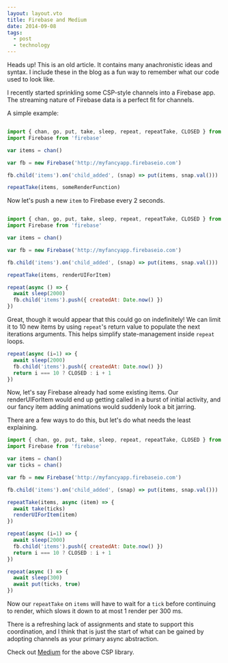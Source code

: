 ```yaml
---
layout: layout.vto
title: Firebase and Medium
date: 2014-09-08
tags:
  - post
  - technology
---
```


<p class="note warning">
  Heads up! This is an old article. It contains many anachronistic ideas and syntax. I include these in the blog as a fun way to remember what our code used to look like.
</p>

I recently started sprinkling some CSP-style channels into a Firebase app. The streaming nature of
Firebase data is a perfect fit for channels.

A simple example:

```javascript

import { chan, go, put, take, sleep, repeat, repeatTake, CLOSED } from 'medium'
import Firebase from 'firebase'

var items = chan()

var fb = new Firebase('http://myfancyapp.firebaseio.com')

fb.child('items').on('child_added', (snap) => put(items, snap.val()))

repeatTake(items, someRenderFunction)

```

Now let's push a new ```item``` to Firebase every 2 seconds.

```javascript

import { chan, go, put, take, sleep, repeat, repeatTake, CLOSED } from 'medium'
import Firebase from 'firebase'

var items = chan()

var fb = new Firebase('http://myfancyapp.firebaseio.com')

fb.child('items').on('child_added', (snap) => put(items, snap.val()))

repeatTake(items, renderUIForItem)

repeat(async () => {
  await sleep(2000)
  fb.child('items').push({ createdAt: Date.now() })
})

```

Great, though it would appear that this could go on indefinitely! We can
limit it to 10 new items by using ```repeat```'s return value to populate the
next iterations arguments. This helps simplify state-management inside ```repeat```
loops.

```javascript
repeat(async (i=1) => {
  await sleep(2000)
  fb.child('items').push({ createdAt: Date.now() })
  return i === 10 ? CLOSED : i + 1
})
```

Now, let's say Firebase already had some existing items. Our renderUIForItem
would end up getting called in a burst of initial activity, and our fancy
item adding animations would suddenly look a bit jarring.

There are a few ways to do this, but let's do what needs the least explaining.

```javascript
import { chan, go, put, take, sleep, repeat, repeatTake, CLOSED } from 'medium'
import Firebase from 'firebase'

var items = chan()
var ticks = chan()

var fb = new Firebase('http://myfancyapp.firebaseio.com')

fb.child('items').on('child_added', (snap) => put(items, snap.val()))

repeatTake(items, async (item) => {
  await take(ticks)
  renderUIForItem(item)
})

repeat(async (i=1) => {
  await sleep(2000)
  fb.child('items').push({ createdAt: Date.now() })
  return i === 10 ? CLOSED : i + 1
})

repeat(async () => {
  await sleep(300)
  await put(ticks, true)
})

```

Now our ```repeatTake``` on ```items``` will have to wait for a ```tick```
before continuing to render, which slows it down to at most 1 render per 300 ms.

There is a refreshing lack of assignments and state to support this coordination,
and I think that is just the start of what can be gained by adopting channels as your primary
async abstraction.

Check out [Medium](https://github.com/bbarr/medium) for the above CSP library.
